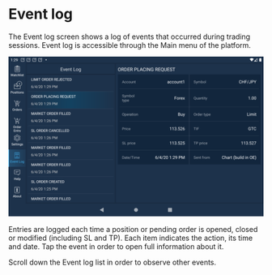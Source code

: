 # Event log

The Event log screen shows a log of events that occurred during trading sessions. Event log is accessible through the Main menu of the platform.

![](../../../.gitbook/assets/event-log++.png)

Entries are logged each time a position or pending order is opened, closed or modified \(including SL and TP\). Each item indicates the action, its time and date. Tap the event in order to open full information about it.

Scroll down the Event log list in order to observe other events.

